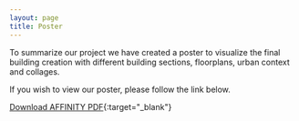 ```yaml
---
layout: page
title: Poster 
---
```


To summarize our project we have created a poster to visualize the final building creation with different building sections, floorplans, urban context and collages. 

If you wish to view our poster, please follow the link below. 

[Download AFFINITY PDF](assets/pdf/FinalPoster.pdf){:target="_blank"}
